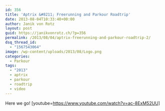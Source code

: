 ```yaml
---
id: 356
title: 'Aptrix &#8211; Freerunning and Parkour Roadtrip'
date: 2013-08-04T10:33:40+00:00
author: Janik von Rotz
layout: post
guid: https://janikvonrotz.ch/?p=356
permalink: /2013/08/04/aptrix-freerunning-and-parkour-roadtrip-2/
dsq_thread_id:
  - "1567543064"
image: /wp-content/uploads/2013/08/Logo.png
categories:
  - Parkour
tags:
  - "2013"
  - aptrix
  - parkour
  - roadtrip
  - video
---
```

Here we go!
[youtube=https://www.youtube.com/watch?v=ac-8ExM52UU]